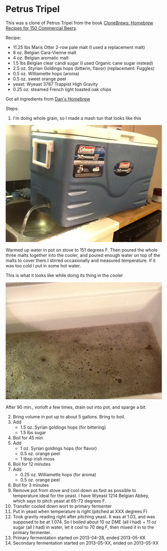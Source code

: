 # Petrus Tripel

This was a clone of Petrus Tripel from the book [CloneBrews: Homebrew Recipes for 150 Commercial Beers](http://www.amazon.com/CloneBrews-Homebrew-Recipes-Commercial-Beers/dp/1580170773). 

Recipe:

+ 11.25 lbs Maris Otter 2-row pale malt (I used a replacement malt)
+ 8 oz. Belgian Cara-Vienne malt
+ 4 oz. Belgian aromatic malt
+ 1.5 lbs Belgian clear candi sugar (I used Organic cane sugar instead)
+ 2.5 oz. Styrian Goldings hops (bitterin, flavor) (replacement: Fuggles)
+ 0.5 oz. Williamette hops (aroma)
+ 0.5 oz. sweet orange peel
+ yeast: Wyeast 3787 Trappist High Gravity
+ 0.25 oz. steamed French light toasted oak chips

Got all ingredients from [Dan's Homebrew](http://beermaking.ca/)

Steps:

1. I'm doing whole grain, so I made a mash tun that looks like this

![mashtun](assets/img/mashtun.jpg)

Warmed up water in pot on stove to 151 degrees F. Then poured the whole three malts together into the cooler, and poured enough water on top of the malts to cover them.I stirred occasionally and measured temperature. If it was too cold I put in some hot water. 

This is what it looks like while doing its thing in the cooler 

![doinitsthing](assets/img/mashtun_petrus_tripel.jpg)

After 90 min., vorloft a few times, drain out into pot, and sparge a bit. 

2. Bring volume in pot up to about 5 gallons. Bring to boil. 
3. Add 
	+ 1.5 oz. Syrian goldings hops (for bittering)
	+ 1.5 lbs sugar
4. Boil for 45 min
5. Add
	+ 1 oz. Syrian goldings hops (for flavor)
	+ 0.5 oz. orange peel
	+ 1 tbsp irish moss
6. Boil for 12 minutes
7. Add
	+ 0.25 oz. Williamette hops (for aroma)  
	+ 0.5 oz. orange peel
8. Boil for 3 minutes
9. Remove pot from stove and cool down as fast as possible to temperature ideal for the yeast. I have Wyeast 1214 Belgian Abbey, which says to pitch yeast at 65-72 degrees F.
10. Transfer cooled down wort to primary fermenter
11. Put in yeast when temperature is right (pitched at XXX degrees F)
12. Took gravity reading right after pitching yeast. It was at 1.03, and was supposed to be at 1.074. So I boiled about 10 oz DME (all I had) + 11 oz sugar (all I had) in water, let it cool to 70 deg F, then mixed it in to the primary fermenter.
12. Primary fermentation started on 2013-04-28, ended 2013-05-XX
13. Secondary fermentation started on 2013-05-XX, ended on 2013-05-XX